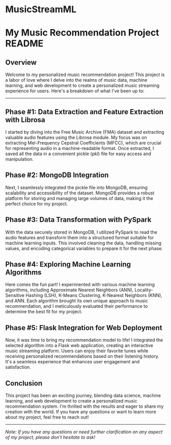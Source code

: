 # MusicStreamML
# My Music Recommendation Project README

## Overview

Welcome to my personalized music recommendation project! This project is a labor of love where I delve into the realms of music data, machine learning, and web development to create a personalized music streaming experience for users. Here's a breakdown of what I've been up to:

---

## Phase #1: Data Extraction and Feature Extraction with Librosa

I started by diving into the Free Music Archive (FMA) dataset and extracting valuable audio features using the Librosa module. My focus was on extracting Mel-Frequency Cepstral Coefficients (MFCC), which are crucial for representing audio in a machine-readable format. Once extracted, I saved all the data in a convenient pickle (pkl) file for easy access and manipulation.

## Phase #2: MongoDB Integration

Next, I seamlessly integrated the pickle file into MongoDB, ensuring scalability and accessibility of the dataset. MongoDB provides a robust platform for storing and managing large volumes of data, making it the perfect choice for my project.

## Phase #3: Data Transformation with PySpark

With the data securely stored in MongoDB, I utilized PySpark to read the audio features and transform them into a structured format suitable for machine learning inputs. This involved cleaning the data, handling missing values, and encoding categorical variables to prepare it for the next phase.

## Phase #4: Exploring Machine Learning Algorithms

Here comes the fun part! I experimented with various machine learning algorithms, including Approximate Nearest Neighbors (ANN), Locality-Sensitive Hashing (LSH), K-Means Clustering, K-Nearest Neighbors (KNN), and ANN. Each algorithm brought its own unique approach to music recommendation, and I meticulously evaluated their performance to determine the best fit for my project.

## Phase #5: Flask Integration for Web Deployment

Now, it was time to bring my recommendation model to life! I integrated the selected algorithm into a Flask web application, creating an interactive music streaming platform. Users can enjoy their favorite tunes while receiving personalized recommendations based on their listening history. It's a seamless experience that enhances user engagement and satisfaction.

## Conclusion

This project has been an exciting journey, blending data science, machine learning, and web development to create a personalized music recommendation system. I'm thrilled with the results and eager to share my creation with the world. If you have any questions or want to learn more about my project, feel free to reach out!

---

*Note: If you have any questions or need further clarification on any aspect of my project, please don't hesitate to ask!*
